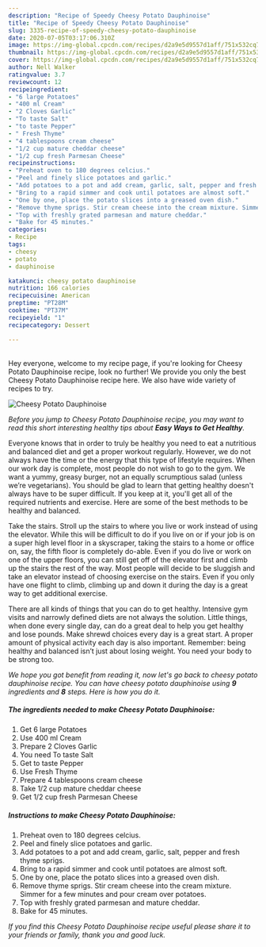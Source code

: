 ```yaml
---
description: "Recipe of Speedy Cheesy Potato Dauphinoise"
title: "Recipe of Speedy Cheesy Potato Dauphinoise"
slug: 3335-recipe-of-speedy-cheesy-potato-dauphinoise
date: 2020-07-05T03:17:06.310Z
image: https://img-global.cpcdn.com/recipes/d2a9e5d9557d1aff/751x532cq70/cheesy-potato-dauphinoise-recipe-main-photo.jpg
thumbnail: https://img-global.cpcdn.com/recipes/d2a9e5d9557d1aff/751x532cq70/cheesy-potato-dauphinoise-recipe-main-photo.jpg
cover: https://img-global.cpcdn.com/recipes/d2a9e5d9557d1aff/751x532cq70/cheesy-potato-dauphinoise-recipe-main-photo.jpg
author: Nell Walker
ratingvalue: 3.7
reviewcount: 12
recipeingredient:
- "6 large Potatoes"
- "400 ml Cream"
- "2 Cloves Garlic"
- "To taste Salt"
- "to taste Pepper"
- " Fresh Thyme"
- "4 tablespoons cream cheese"
- "1/2 cup mature cheddar cheese"
- "1/2 cup fresh Parmesan Cheese"
recipeinstructions:
- "Preheat oven to 180 degrees celcius."
- "Peel and finely slice potatoes and garlic."
- "Add potatoes to a pot and add cream, garlic, salt, pepper and fresh thyme sprigs."
- "Bring to a rapid simmer and cook until potatoes are almost soft."
- "One by one, place the potato slices into a greased oven dish."
- "Remove thyme sprigs. Stir cream cheese into the cream mixture. Simmer for a few minutes and pour cream over potatoes."
- "Top with freshly grated parmesan and mature cheddar."
- "Bake for 45 minutes."
categories:
- Recipe
tags:
- cheesy
- potato
- dauphinoise

katakunci: cheesy potato dauphinoise 
nutrition: 166 calories
recipecuisine: American
preptime: "PT28M"
cooktime: "PT37M"
recipeyield: "1"
recipecategory: Dessert

---
```

<br>
Hey everyone, welcome to my recipe page, if you're looking for Cheesy Potato Dauphinoise recipe, look no further! We provide you only the best Cheesy Potato Dauphinoise recipe here. We also have wide variety of recipes to try.
<br>


![Cheesy Potato Dauphinoise](https://img-global.cpcdn.com/recipes/d2a9e5d9557d1aff/751x532cq70/cheesy-potato-dauphinoise-recipe-main-photo.jpg)

<i>Before you jump to Cheesy Potato Dauphinoise recipe, you may want to read this short interesting healthy tips about <strong>Easy Ways to Get Healthy</strong>.</i>

Everyone knows that in order to truly be healthy you need to eat a nutritious and balanced diet and get a proper workout regularly. However, we do not always have the time or the energy that this type of lifestyle requires. When our work day is complete, most people do not wish to go to the gym. We want a yummy, greasy burger, not an equally scrumptious salad (unless we’re vegetarians). You should be glad to learn that getting healthy doesn't always have to be super difficult. If you keep at it, you'll get all of the required nutrients and exercise. Here are some of the best methods to be healthy and balanced.

Take the stairs. Stroll up the stairs to where you live or work instead of using the elevator. While this will be difficult to do if you live on or if your job is on a super high level floor in a skyscraper, taking the stairs to a home or office on, say, the fifth floor is completely do-able. Even if you do live or work on one of the upper floors, you can still get off of the elevator first and climb up the stairs the rest of the way. Most people will decide to be sluggish and take an elevator instead of choosing exercise on the stairs. Even if you only have one flight to climb, climbing up and down it during the day is a great way to get additional exercise. 

There are all kinds of things that you can do to get healthy. Intensive gym visits and narrowly defined diets are not always the solution. Little things, when done every single day, can do a great deal to help you get healthy and lose pounds. Make shrewd choices every day is a great start. A proper amount of physical activity each day is also important. Remember: being healthy and balanced isn’t just about losing weight. You need your body to be strong too. 


<i>We hope you got benefit from reading it, now let's go back to cheesy potato dauphinoise recipe. You can have cheesy potato dauphinoise using <strong>9</strong> ingredients and <strong>8</strong> steps. Here is how you do it.
</i>

##### The ingredients needed to make Cheesy Potato Dauphinoise:

1. Get 6 large Potatoes
1. Use 400 ml Cream
1. Prepare 2 Cloves Garlic
1. You need To taste Salt
1. Get to taste Pepper
1. Use  Fresh Thyme
1. Prepare 4 tablespoons cream cheese
1. Take 1/2 cup mature cheddar cheese
1. Get 1/2 cup fresh Parmesan Cheese


##### Instructions to make Cheesy Potato Dauphinoise:

1. Preheat oven to 180 degrees celcius.
1. Peel and finely slice potatoes and garlic.
1. Add potatoes to a pot and add cream, garlic, salt, pepper and fresh thyme sprigs.
1. Bring to a rapid simmer and cook until potatoes are almost soft.
1. One by one, place the potato slices into a greased oven dish.
1. Remove thyme sprigs. Stir cream cheese into the cream mixture. Simmer for a few minutes and pour cream over potatoes.
1. Top with freshly grated parmesan and mature cheddar.
1. Bake for 45 minutes.


<i>If you find this Cheesy Potato Dauphinoise recipe useful please share it to your friends or family, thank you and good luck.</i>
